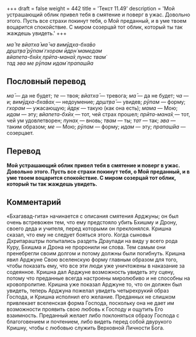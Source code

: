 +++
draft = false
weight = 442
title = 'Текст 11.49'
description = 'Мой устрашающий облик привел тебя в смятение и поверг в ужас. Довольно этого. Пусть все страхи покинут тебя, о Мой преданный, и в уме твоем воцарится спокойствие. С миром созерцай тот облик, который ты так жаждешь увидеть.'
+++

_ма̄ те вйатха̄ ма̄ ча вимӯд̣ха-бха̄во  
др̣шт̣ва̄ рӯпам̇ гхорам ӣдр̣н̇ мамедам  
вйапета-бхӣх̣ прӣта-мана̄х̣ пунас твам̇  
тад эва ме рӯпам идам̇ прапаш́йа_

## Пословный перевод

_ма̄_ — да не будет; _те_ — твоя; _вйатха̄_ — тревога; _ма̄_ — да не будет; _ча_ — и; _вимӯд̣ха_\-_бха̄вах̣_ — недоумение; _др̣шт̣ва̄_ — увидев; _рӯпам_ — форму; _гхорам_ — ужасающую; _ӣдр̣к_ — такую (как она есть); _мама_ — Мою; _идам_ — эту; _вйапета_\-_бхӣх̣_ — тот, чей страх прошел; _прӣта_\-_мана̄х̣_ — тот, чей ум удовлетворен; _пунах̣_ — вновь; _твам_ — ты; _тат_ — так; _эва_ — таким образом; _ме_ — Мою; _рӯпам_ — форму; _идам_ — эту; _прапаш́йа_ — созерцает.

## Перевод

**Мой устрашающий облик привел тебя в смятение и поверг в ужас. Довольно этого. Пусть все страхи покинут тебя, о Мой преданный, и в уме твоем воцарится спокойствие. С миром созерцай тот облик, который ты так жаждешь увидеть.**

## Комментарий

«Бхагавад-гита» начинается с описания смятения Арджуны; он был очень встревожен тем, что ему предстояло убить Бхишму и Дрону, своего деда и учителя, перед которыми он преклонялся. Кришна сказал, что ему не следует бояться этого. Когда сыновья Дхритараштры попытались раздеть Драупади на виду у всего рода Куру, Бхишма и Дрона не проронили ни слова. Тем самым они пренебрегли своим долгом и потому должны были погибнуть. Кришна явил Арджуне Свою вселенскую форму главным образом для того, чтобы показать ему, что все эти люди уже уничтожены в наказание за содеянное. Кришна дал Арджуне возможность увидеть эту сцену, потому что преданные всегда настроены миролюбиво и не способны на кровопролитие. Кришна уже показал Арджуне то, что он должен был увидеть, теперь Арджуна пожелал увидеть четырехрукий образ Господа, и Кришна исполнил его желание. Преданных не слишком привлекает вселенская форма Господа, поскольку она не дает им возможности проявить свою любовь к Господу и ощутить Его взаимность. Преданный желает либо поклоняться образу Господа с благоговением и почтением, либо видеть перед собой двурукого Кришну, чтобы с любовью служить Верховной Личности Бога.
